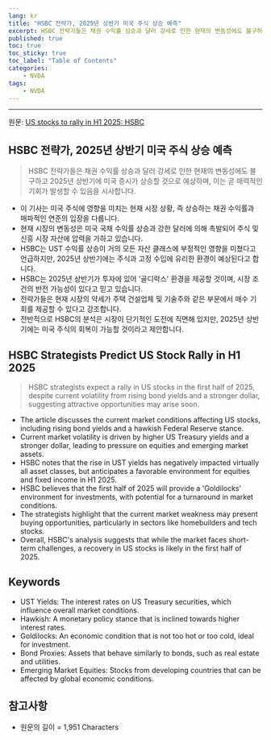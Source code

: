 ```yaml
---
lang: kr
title: "HSBC 전략가, 2025년 상반기 미국 주식 상승 예측"
excerpt: HSBC 전략가들은 채권 수익률 상승과 달러 강세로 인한 현재의 변동성에도 불구하고 2025년 상반기에 미국 증시가 상승할 것으로 예상하며, 이는 곧 매력적인 기회가 발생할 수 있음을 시사합니다.
published: true
toc: true
toc_sticky: true
toc_label: "Table of Contents"
categories:
    - NVDA
tags:
    - NVDA
---
```


---

  원문: [US stocks to rally in H1 2025: HSBC](https://www.investing.com/news/stock-market-news/us-stocks-to-rally-in-h1-2025-hsbc-3793781)

## HSBC 전략가, 2025년 상반기 미국 주식 상승 예측

> HSBC 전략가들은 채권 수익률 상승과 달러 강세로 인한 현재의 변동성에도 불구하고 2025년 상반기에 미국 증시가 상승할 것으로 예상하며, 이는 곧 매력적인 기회가 발생할 수 있음을 시사합니다.


- 이 기사는 미국 주식에 영향을 미치는 현재 시장 상황, 즉 상승하는 채권 수익률과 매파적인 연준의 입장을 다룹니다.
- 현재 시장의 변동성은 미국 국채 수익률 상승과 강한 달러에 의해 촉발되어 주식 및 신흥 시장 자산에 압력을 가하고 있습니다.
- HSBC는 UST 수익률 상승이 거의 모든 자산 클래스에 부정적인 영향을 미쳤다고 언급하지만, 2025년 상반기에는 주식과 고정 수입에 유리한 환경이 예상된다고 합니다.
- HSBC는 2025년 상반기가 투자에 있어 '골디락스' 환경을 제공할 것이며, 시장 조건의 반전 가능성이 있다고 믿고 있습니다.
- 전략가들은 현재 시장의 약세가 주택 건설업체 및 기술주와 같은 부문에서 매수 기회를 제공할 수 있다고 강조합니다.
- 전반적으로 HSBC의 분석은 시장이 단기적인 도전에 직면해 있지만, 2025년 상반기에는 미국 주식의 회복이 가능할 것이라고 제안합니다.

## HSBC Strategists Predict US Stock Rally in H1 2025

> HSBC strategists expect a rally in US stocks in the first half of 2025, despite current volatility from rising bond yields and a stronger dollar, suggesting attractive opportunities may arise soon.


- The article discusses the current market conditions affecting US stocks, including rising bond yields and a hawkish Federal Reserve stance.
- Current market volatility is driven by higher US Treasury yields and a stronger dollar, leading to pressure on equities and emerging market assets.
- HSBC notes that the rise in UST yields has negatively impacted virtually all asset classes, but anticipates a favorable environment for equities and fixed income in H1 2025.
- HSBC believes that the first half of 2025 will provide a 'Goldilocks' environment for investments, with potential for a turnaround in market conditions.
- The strategists highlight that the current market weakness may present buying opportunities, particularly in sectors like homebuilders and tech stocks.
- Overall, HSBC's analysis suggests that while the market faces short-term challenges, a recovery in US stocks is likely in the first half of 2025.

## Keywords

- UST Yields: The interest rates on US Treasury securities, which influence overall market conditions.
- Hawkish: A monetary policy stance that is inclined towards higher interest rates.
- Goldilocks: An economic condition that is not too hot or too cold, ideal for investment.
- Bond Proxies: Assets that behave similarly to bonds, such as real estate and utilities.
- Emerging Market Equities: Stocks from developing countries that can be affected by global economic conditions.

## 참고사항

- 원문의 길이 = 1,951 Characters

